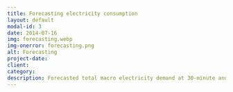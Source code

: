 ```yaml
---
title: Forecasting electricity consumption
layout: default
modal-id: 3
date: 2014-07-16
img: forecasting.webp
img-onerror: forecasting.png
alt: Forecasting
project-date:
client:
category:
description: Forecasted total macro electricity demand at 30-minute and 24-hour prediction windows. Compared to the Australian Energy Market Operator (AEMO), reduced average error by 39%, standard deviation by 46%, and maximum error by 44% when predicting at 30-minute intervals. AEMO is responsible for Australia's largest gas & electricity markets and power systems. I further forecasted residential electricity demand also at 30-minute and 24-hour prediction windows. My model achieved 80-90% accuracy for 30-minute windows, 60-80% accuracy for 24-hour windows.
---
```

